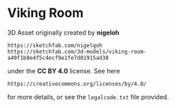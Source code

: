 # Viking Room

3D Asset originally created by **nigeloh**
```text
https://sketchfab.com/nigelgoh
https://sketchfab.com/3d-models/viking-room-a49f1b8e4f5c4ecf9e1fe7d81915ad38
```
under the **CC BY 4.0** license. See here
```text
https://creativecommons.org/licenses/by/4.0/
```
for more details, or see the `legalcode.txt` file provided.
